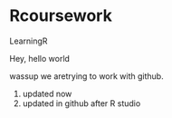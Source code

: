 # Rcoursework
LearningR

Hey, hello world

wassup
we aretrying to work with github. 


1. updated now
2. updated in github after R studio
